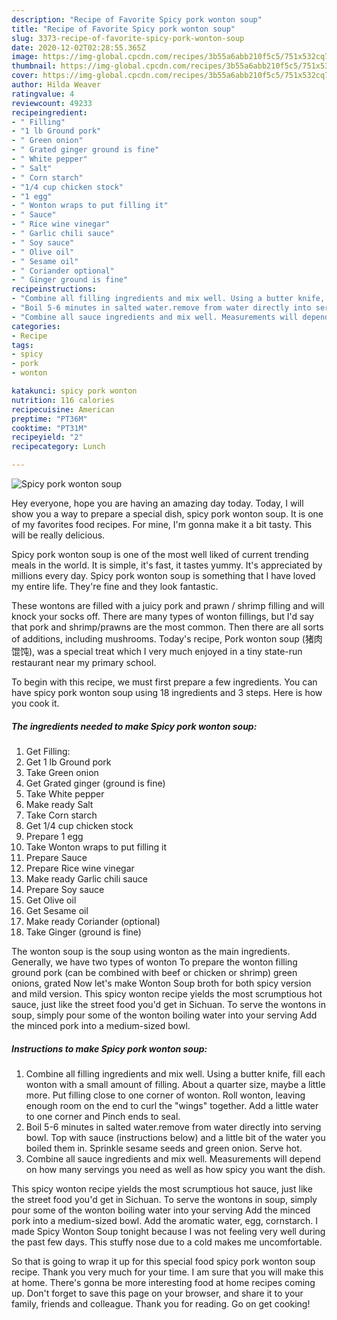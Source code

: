 ```yaml
---
description: "Recipe of Favorite Spicy pork wonton soup"
title: "Recipe of Favorite Spicy pork wonton soup"
slug: 3373-recipe-of-favorite-spicy-pork-wonton-soup
date: 2020-12-02T02:28:55.365Z
image: https://img-global.cpcdn.com/recipes/3b55a6abb210f5c5/751x532cq70/spicy-pork-wonton-soup-recipe-main-photo.jpg
thumbnail: https://img-global.cpcdn.com/recipes/3b55a6abb210f5c5/751x532cq70/spicy-pork-wonton-soup-recipe-main-photo.jpg
cover: https://img-global.cpcdn.com/recipes/3b55a6abb210f5c5/751x532cq70/spicy-pork-wonton-soup-recipe-main-photo.jpg
author: Hilda Weaver
ratingvalue: 4
reviewcount: 49233
recipeingredient:
- " Filling"
- "1 lb Ground pork"
- " Green onion"
- " Grated ginger ground is fine"
- " White pepper"
- " Salt"
- " Corn starch"
- "1/4 cup chicken stock"
- "1 egg"
- " Wonton wraps to put filling it"
- " Sauce"
- " Rice wine vinegar"
- " Garlic chili sauce"
- " Soy sauce"
- " Olive oil"
- " Sesame oil"
- " Coriander optional"
- " Ginger ground is fine"
recipeinstructions:
- "Combine all filling ingredients and mix well. Using a butter knife, fill each wonton with a small amount of filling. About a quarter size, maybe a little more. Put filling close to one corner of wonton. Roll wonton, leaving enough room on the end to curl the &#34;wings&#34; together. Add a little water to one corner and Pinch ends to seal."
- "Boil 5-6 minutes in salted water.remove from water directly into serving bowl. Top with sauce (instructions below) and a little bit of the water you boiled them in. Sprinkle sesame seeds and green onion. Serve hot."
- "Combine all sauce ingredients and mix well. Measurements will depend on how many servings you need as well as how spicy you want the dish."
categories:
- Recipe
tags:
- spicy
- pork
- wonton

katakunci: spicy pork wonton 
nutrition: 116 calories
recipecuisine: American
preptime: "PT36M"
cooktime: "PT31M"
recipeyield: "2"
recipecategory: Lunch

---
```



![Spicy pork wonton soup](https://img-global.cpcdn.com/recipes/3b55a6abb210f5c5/751x532cq70/spicy-pork-wonton-soup-recipe-main-photo.jpg)

Hey everyone, hope you are having an amazing day today. Today, I will show you a way to prepare a special dish, spicy pork wonton soup. It is one of my favorites food recipes. For mine, I'm gonna make it a bit tasty. This will be really delicious.

Spicy pork wonton soup is one of the most well liked of current trending meals in the world. It is simple, it's fast, it tastes yummy. It's appreciated by millions every day. Spicy pork wonton soup is something that I have loved my entire life. They're fine and they look fantastic.

These wontons are filled with a juicy pork and prawn / shrimp filling and will knock your socks off. There are many types of wonton fillings, but I&#39;d say that pork and shrimp/prawns are the most common. Then there are all sorts of additions, including mushrooms. Today&#39;s recipe, Pork wonton soup (猪肉馄饨), was a special treat which I very much enjoyed in a tiny state-run restaurant near my primary school.


To begin with this recipe, we must first prepare a few ingredients. You can have spicy pork wonton soup using 18 ingredients and 3 steps. Here is how you cook it.

<!--inarticleads1-->

##### The ingredients needed to make Spicy pork wonton soup:

1. Get  Filling:
1. Get 1 lb Ground pork
1. Take  Green onion
1. Get  Grated ginger (ground is fine)
1. Take  White pepper
1. Make ready  Salt
1. Take  Corn starch
1. Get 1/4 cup chicken stock
1. Prepare 1 egg
1. Take  Wonton wraps to put filling it
1. Prepare  Sauce
1. Prepare  Rice wine vinegar
1. Make ready  Garlic chili sauce
1. Prepare  Soy sauce
1. Get  Olive oil
1. Get  Sesame oil
1. Make ready  Coriander (optional)
1. Take  Ginger (ground is fine)


The wonton soup is the soup using wonton as the main ingredients. Generally, we have two types of wonton To prepare the wonton filling ground pork (can be combined with beef or chicken or shrimp) green onions, grated Now let&#39;s make Wonton Soup broth for both spicy version and mild version. This spicy wonton recipe yields the most scrumptious hot sauce, just like the street food you&#39;d get in Sichuan. To serve the wontons in soup, simply pour some of the wonton boiling water into your serving Add the minced pork into a medium-sized bowl. 

<!--inarticleads2-->

##### Instructions to make Spicy pork wonton soup:

1. Combine all filling ingredients and mix well. Using a butter knife, fill each wonton with a small amount of filling. About a quarter size, maybe a little more. Put filling close to one corner of wonton. Roll wonton, leaving enough room on the end to curl the &#34;wings&#34; together. Add a little water to one corner and Pinch ends to seal.
1. Boil 5-6 minutes in salted water.remove from water directly into serving bowl. Top with sauce (instructions below) and a little bit of the water you boiled them in. Sprinkle sesame seeds and green onion. Serve hot.
1. Combine all sauce ingredients and mix well. Measurements will depend on how many servings you need as well as how spicy you want the dish.


This spicy wonton recipe yields the most scrumptious hot sauce, just like the street food you&#39;d get in Sichuan. To serve the wontons in soup, simply pour some of the wonton boiling water into your serving Add the minced pork into a medium-sized bowl. Add the aromatic water, egg, cornstarch. I made Spicy Wonton Soup tonight because I was not feeling very well during the past few days. This stuffy nose due to a cold makes me uncomfortable. 

So that is going to wrap it up for this special food spicy pork wonton soup recipe. Thank you very much for your time. I am sure that you will make this at home. There's gonna be more interesting food at home recipes coming up. Don't forget to save this page on your browser, and share it to your family, friends and colleague. Thank you for reading. Go on get cooking!
